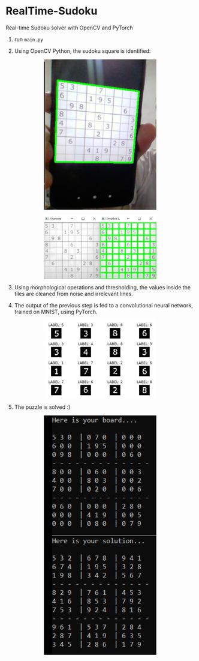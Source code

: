 # RealTime-Sudoku
Real-time Sudoku solver with OpenCV and PyTorch
1. run `main.py`

2. Using OpenCV Python, the sudoku square is identified: 

<p align="center">
    <img align="center" width="300" src="https://github.com/MohammadKhalaji/RealTime-Sudoku/blob/master/readme_images/1.jpg">
</p>

<p align="center">
    <img align="center" width="300" src="https://github.com/MohammadKhalaji/RealTime-Sudoku/blob/master/readme_images/2.jpg">
</p>

3. Using morphological operations and thresholding, the values inside the tiles are cleaned from noise and irrelevant lines.

4. The output of the previous step is fed to a convolutional neural network, trained on MNIST, using PyTorch. 

<p align="center">
    <img align="center" width="300" src="https://github.com/MohammadKhalaji/RealTime-Sudoku/blob/master/readme_images/3.jpg">
</p>

5. The puzzle is solved :)

<p align="center">
    <img align="center" width="300" src="https://github.com/MohammadKhalaji/RealTime-Sudoku/blob/master/readme_images/4.jpg">
</p>